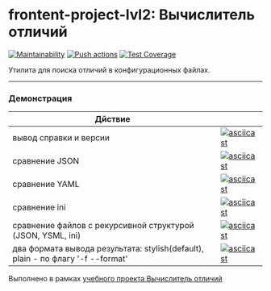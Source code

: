 # frontent-project-lvl2: Вычислитель отличий

[![Maintainability](https://api.codeclimate.com/v1/badges/0252d61fc158cc046f34/maintainability)](https://codeclimate.com/github/Melchukova/frontend-project-lvl2/maintainability)
[![Push actions](https://github.com/Melchukova/frontend-project-lvl2/workflows/Push-actions/badge.svg)](https://github.com/Melchukova/frontend-project-lvl2/actions)
[![Test Coverage](https://api.codeclimate.com/v1/badges/0252d61fc158cc046f34/test_coverage)](https://codeclimate.com/github/Melchukova/frontend-project-lvl2/test_coverage)

Утилита для поиска отличий в конфигурационных файлах.
____
### Демонстрация
| Дйствие | |
|----|----|
| вывод справки и версии | [![asciicast](    https://asciinema.org/a/oFFWz16SBcn62wb0NZ9SolkY1.png)](https://asciinema.org/a/oFFWz16SBcn62wb0NZ9SolkY1) |
| сравнение JSON | [![asciicast](https://asciinema.org/a/Tc6r70PdAoGp1LBpn4SGcmu16.png)](https://asciinema.org/a/Tc6r70PdAoGp1LBpn4SGcmu16) |
| сравнение YAML | [![asciicast](https://asciinema.org/a/NdX6FHo7rFS0qy44nlHgRVuli.png)](https://asciinema.org/a/NdX6FHo7rFS0qy44nlHgRVuli) |
| сравнение ini | [![asciicast](https://asciinema.org/a/2yRHSJNsYxtDIM606wjzZxP25.png)](https://asciinema.org/a/2yRHSJNsYxtDIM606wjzZxP25) |
| сравнение файлов с рекурсивной структурой (JSON, YSML, ini) | [![asciicast](https://asciinema.org/a/qeFMCvhxnlIINDTxTf85rOqCm.png)](https://asciinema.org/a/qeFMCvhxnlIINDTxTf85rOqCm) |
| два формата вывода результата: stylish(default), plain - по флагу '-f --format' | [![asciicast](https://asciinema.org/a/MIo33pzUzgyT1oJiePcm43j7f.png)](https://asciinema.org/a/MIo33pzUzgyT1oJiePcm43j7f) |



Выполнено в рамках [учебного проекта Вычислитель отличий](https://ru.hexlet.io/professions/frontend/projects/46)
